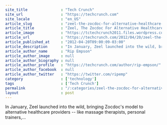 ```yaml
---
site_title               : "Tech Crunch"
site_url                 : "https://techcrunch.com"
site_locale              : "en_US"
article_slug             : "zeel-the-zocdoc-for-alternative-healthcare-providers-lands-another-investment"
article_title            : "Zeel, The Zocdoc For Alternative Healthcare Providers, Lands Another Investment"
article_image            : "https://tctechcrunch2011.files.wordpress.com/2012/04/screen-shot-2012-04-20-at-2-04-54-am1.png?w=764&h=400&crop=1"
article_url              : "https://techcrunch.com/2012/04/20/zeel-the-zocdoc-for-alternative-healthcare-providers-lands-another-investment/"
article_published_at     : "2012-04-20T09:00:09-03:00"
article_description      : "In January, Zeel launched into the wild, bringing Zocdoc's model to alternative healthcare providers -- like massage therapists, personal trainers,..."
article_author_name      : "Rip Empson"
article_author_image     : null
article_author_biography : null
article_author_profile   : "https://techcrunch.com/author/rip-empson/"
article_author_facebook  : null
article_author_twitter   : "https://twitter.com/ripemp"
category                 : ['technology']
tags                     : ['Tech Crunch']
permalink                : "/:categories/zeel-the-zocdoc-for-alternative-healthcare-providers-lands-another-investment/"
layout                   : post
---
```


In January, Zeel launched into the wild, bringing Zocdoc's model to alternative healthcare providers -- like massage therapists, personal trainers,...
